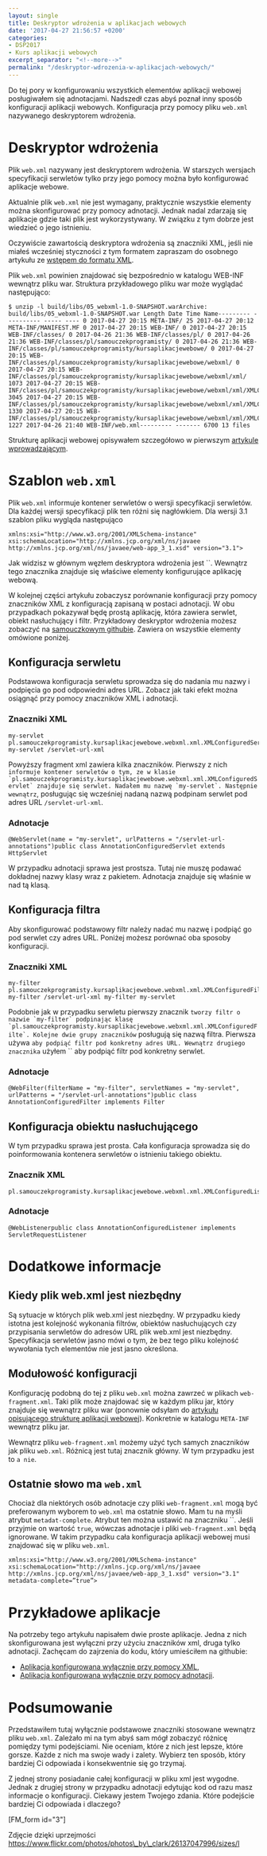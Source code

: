 ```yaml
---
layout: single
title: Deskryptor wdrożenia w aplikacjach webowych
date: '2017-04-27 21:56:57 +0200'
categories:
- DSP2017
- Kurs aplikacji webowych
excerpt_separator: "<!--more-->"
permalink: "/deskryptor-wdrozenia-w-aplikacjach-webowych/"
---
```

Do tej pory w konfigurowaniu wszystkich elementów aplikacji webowej posługiwałem się adnotacjami. Nadszedł czas abyś poznał inny sposób konfiguracji aplikacji webowych. Konfiguracja przy pomocy pliku `web.xml` nazywanego deskryptorem wdrożenia.

# Deskryptor wdrożenia
  
Plik `web.xml` nazywany jest deskryptorem wdrożenia. W starszych wersjach specyfikacji serwletów tylko przy jego pomocy można było konfigurować aplikacje webowe.

Aktualnie plik `web.xml` nie jest wymagany, praktycznie wszystkie elementy można skonfigurować przy pomocy adnotacji. Jednak nadal zdarzają się aplikacje gdzie taki plik jest wykorzystywany. W związku z tym dobrze jest wiedzieć o jego istnieniu.

Oczywiście zawartością deskryptora wdrożenia są znaczniki XML, jeśli nie miałeś wcześniej styczności z tym formatem zapraszam do osobnego artykułu ze [wstępem do formatu XML](http://www.samouczekprogramisty.pl/xml-dla-poczatkujacych/).

Plik `web.xml` powinien znajdować się bezpośrednio w katalogu WEB-INF wewnątrz pliku war. Struktura przykładowego pliku war może wyglądać następująco:

    $ unzip -l build/libs/05_webxml-1.0-SNAPSHOT.warArchive: build/libs/05_webxml-1.0-SNAPSHOT.war Length Date Time Name--------- ---------- ----- ---- 0 2017-04-27 20:15 META-INF/ 25 2017-04-27 20:12 META-INF/MANIFEST.MF 0 2017-04-27 20:15 WEB-INF/ 0 2017-04-27 20:15 WEB-INF/classes/ 0 2017-04-26 21:36 WEB-INF/classes/pl/ 0 2017-04-26 21:36 WEB-INF/classes/pl/samouczekprogramisty/ 0 2017-04-26 21:36 WEB-INF/classes/pl/samouczekprogramisty/kursaplikacjewebowe/ 0 2017-04-27 20:15 WEB-INF/classes/pl/samouczekprogramisty/kursaplikacjewebowe/webxml/ 0 2017-04-27 20:15 WEB-INF/classes/pl/samouczekprogramisty/kursaplikacjewebowe/webxml/xml/ 1073 2017-04-27 20:15 WEB-INF/classes/pl/samouczekprogramisty/kursaplikacjewebowe/webxml/xml/XMLConfiguredListener.class 3045 2017-04-27 20:15 WEB-INF/classes/pl/samouczekprogramisty/kursaplikacjewebowe/webxml/xml/XMLConfiguredServlet.class 1330 2017-04-27 20:15 WEB-INF/classes/pl/samouczekprogramisty/kursaplikacjewebowe/webxml/xml/XMLConfiguredFilter.class 1227 2017-04-26 21:40 WEB-INF/web.xml--------- ------- 6700 13 files

  
Strukturę aplikacji webowej opisywałem szczegółowo w pierwszym [artykule wprowadzającym](http://www.samouczekprogramisty.pl/serwlety-w-aplikacjach-webowych/).
# Szablon `web.xml`
  
Plik `web.xml` informuje kontener serwletów o wersji specyfikacji serwletów. Dla każdej wersji specyfikacji plik ten różni się nagłówkiem. Dla wersji 3.1 szablon pliku wygląda następująco

    xmlns:xsi="http://www.w3.org/2001/XMLSchema-instance" xsi:schemaLocation="http://xmlns.jcp.org/xml/ns/javaee http://xmlns.jcp.org/xml/ns/javaee/web-app_3_1.xsd" version="3.1">

  
Jak widzisz w głównym węzłem deskryptora wdrożenia jest ``. Wewnątrz tego znacznika znajduje się właściwe elementy konfigurujące aplikację webową.

W kolejnej części artykułu zobaczysz porównanie konfiguracji przy pomocy znaczników XML z konfiguracją zapisaną w postaci adnotacji. W obu przypadkach pokazywał będę prostą aplikację, która zawiera serwlet, obiekt nasłuchujący i filtr. Przykładowy deskryptor wdrożenia możesz zobaczyć na [samouczkowym githubie](https://github.com/SamouczekProgramisty/KursAplikacjeWebowe/blob/master/05_webxml/src/main/webapp/WEB-INF/web.xml). Zawiera on wszystkie elementy omówione poniżej.

## Konfiguracja serwletu
  
Podstawowa konfiguracja serwletu sprowadza się do nadania mu nazwy i podpięcia go pod odpowiedni adres URL. Zobacz jak taki efekt można osiągnąć przy pomocy znaczników XML i adnotacji.
### Znaczniki XML

    my-servlet pl.samouczekprogramisty.kursaplikacjewebowe.webxml.xml.XMLConfiguredServlet my-servlet /servlet-url-xml

  
Powyższy fragment xml zawiera kilka znaczników. Pierwszy z nich `` informuje kontener serwletów o tym, ze w klasie `pl.samouczekprogramisty.kursaplikacjewebowe.webxml.xml.XMLConfiguredServlet` znajduje się serwlet. Nadałem mu nazwę `my-servlet`. Następnie wewnątrz ``, posługując się wcześniej nadaną nazwą podpinam serwlet pod adres URL `/servlet-url-xml`.
### Adnotacje

    @WebServlet(name = "my-servlet", urlPatterns = "/servlet-url-annotations")public class AnnotationConfiguredServlet extends HttpServlet

  
W przypadku adnotacji sprawa jest prostsza. Tutaj nie muszę podawać dokładnej nazwy klasy wraz z pakietem. Adnotacja znajduje się właśnie w nad tą klasą.
## Konfiguracja filtra
  
Aby skonfigurować podstawowy filtr należy nadać mu nazwę i podpiąć go pod serwlet czy adres URL. Poniżej możesz porównać oba sposoby konfiguracji.
### Znaczniki XML

    my-filter pl.samouczekprogramisty.kursaplikacjewebowe.webxml.xml.XMLConfiguredFilter my-filter /servlet-url-xml my-filter my-servlet

  
Podobnie jak w przypadku serwletu pierwszy znacznik `` tworzy filtr o nazwie `my-filter` podpinając klasę `pl.samouczekprogramisty.kursaplikacjewebowe.webxml.xml.XMLConfiguredFilte`. Kolejne dwie grupy znaczników `` posługują się nazwą filtra. Pierwsza używa `` aby podpiąć filtr pod konkretny adres URL. Wewnątrz drugiego znacznika `` użyłem `` aby podpiąć filtr pod konkretny serwlet.
### Adnotacje

    @WebFilter(filterName = "my-filter", servletNames = "my-servlet", urlPatterns = "/servlet-url-annotations")public class AnnotationConfiguredFilter implements Filter

## Konfiguracja obiektu nasłuchującego
  
W tym przypadku sprawa jest prosta. Cała konfiguracja sprowadza się do poinformowania kontenera serwletów o istnieniu takiego obiektu.
### Znacznik XML

    pl.samouczekprogramisty.kursaplikacjewebowe.webxml.xml.XMLConfiguredListener

### Adnotacje

    @WebListenerpublic class AnnotationConfiguredListener implements ServletRequestListener

# Dodatkowe informacje

## Kiedy plik web.xml jest niezbędny
  
Są sytuacje w których plik web.xml jest niezbędny. W przypadku kiedy istotna jest kolejność wykonania filtrów, obiektów nasłuchujących czy przypisania serwletów do adresów URL plik web.xml jest niezbędny. Specyfikacja serwletów jasno mówi o tym, że bez tego pliku kolejność wywołania tych elementów nie jest jasno określona.
## Modułowość konfiguracji
  
Konfigurację podobną do tej z pliku `web.xml` można zawrzeć w plikach `web-fragment.xml`. Taki plik może znajdować się w każdym pliku jar, który znajduje się wewnątrz pliku war (ponownie odsyłam do [artykułu opisującego strukturę aplikacji webowej](http://www.samouczekprogramisty.pl/serwlety-w-aplikacjach-webowych/)). Konkretnie w katalogu `META-INF` wewnątrz pliku jar.

Wewnątrz pliku `web-fragment.xml` możemy użyć tych samych znaczników jak pliku `web.xml`. Różnicą jest tutaj znacznik główny. W tym przypadku jest to `` a nie ``.

## Ostatnie słowo ma `web.xml`
  
Chociaż dla niektórych osób adnotacje czy pliki `web-fragment.xml` mogą być preferowanym wyborem to `web.xml` ma ostatnie słowo. Mam tu na myśli atrybut `metadat-complete`. Atrybut ten można ustawić na znaczniku ``. Jeśli przyjmie on wartość `true`, wówczas adnotacje i pliki `web-fragment.xml` będą ignorowane. W takim przypadku cała konfiguracja aplikacji webowej musi znajdować się w pliku `web.xml`.

    xmlns:xsi="http://www.w3.org/2001/XMLSchema-instance" xsi:schemaLocation="http://xmlns.jcp.org/xml/ns/javaee http://xmlns.jcp.org/xml/ns/javaee/web-app_3_1.xsd" version="3.1" metadata-complete=”true”>

# Przykładowe aplikacje
  
Na potrzeby tego artykułu napisałem dwie proste aplikacje. Jedna z nich skonfigurowana jest wyłączni przy użyciu znaczników xml, druga tylko adnotacji. Zachęcam do zajrzenia do kodu, który umieściłem na githubie:
- [Aplikacja konfigurowana wyłącznie przy pomocy XML](https://github.com/SamouczekProgramisty/KursAplikacjeWebowe/tree/master/05_webxml/src/main),
- [Aplikacja konfigurowana wyłącznie przy pomocy adnotacji](https://github.com/SamouczekProgramisty/KursAplikacjeWebowe/tree/master/05_webxml_annotations/src/main/).
  

# Podsumowanie
  
Przedstawiłem tutaj wyłącznie podstawowe znaczniki stosowane wewnątrz pliku `web.xml`. Zależało mi na tym abyś sam mógł zobaczyć różnicę pomiędzy tymi podejściami. Nie oceniam, które z nich jest lepsze, które gorsze. Każde z nich ma swoje wady i zalety. Wybierz ten sposób, który bardziej Ci odpowiada i konsekwentnie się go trzymaj.

Z jednej strony posiadanie całej konfiguracji w pliku xml jest wygodne. Jednak z drugiej strony w przypadku adnotacji edytując kod od razu masz informacje o konfiguracji. Ciekawy jestem Twojego zdania. Które podejście bardziej Ci odpowiada i dlaczego?

[FM\_form id="3"]

Zdjęcie dzięki uprzejmości https://www.flickr.com/photos/photos\_by\_clark/26137047996/sizes/l

